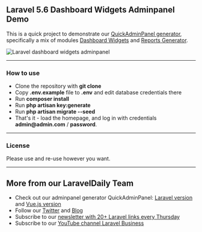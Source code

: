 ## Laravel 5.6 Dashboard Widgets Adminpanel Demo

This is a quick project to demonstrate our [QuickAdminPanel generator](https://quickadminpanel.com), specifically a mix of modules [Dashboard Widgets](http://docs.quickadminpanel.com/Installing_Modules/Custom_Modules/Dashboard_Widgets.html) and [Reports Generator](http://docs.quickadminpanel.com/Installing_Modules/Custom_Modules/Reports_Generator.html).

![Laravel dashboard widgets adminpanel](https://laraveldaily.com/wp-content/uploads/2018/11/dashboard-widgets-demo.png)

---

### How to use

- Clone the repository with __git clone__
- Copy __.env.example__ file to __.env__ and edit database credentials there
- Run __composer install__
- Run __php artisan key:generate__
- Run __php artisan migrate --seed__
- That's it - load the homepage, and log in with credentials __admin@admin.com__ / __password__.

---

### License

Please use and re-use however you want.

---

## More from our LaravelDaily Team

- Check out our adminpanel generator QuickAdminPanel: [Laravel version](https://quickadminpanel.com) and [Vue.js version](https://vue.quickadminpanel.com)
- Follow our [Twitter](https://twitter.com/dailylaravel) and [Blog](http://laraveldaily.com/blog)
- Subscribe to our [newsletter with 20+ Laravel links every Thursday](http://laraveldaily.com/weekly-laravel-newsletter/)
- Subscribe to our [YouTube channel Laravel Business](https://www.youtube.com/channel/UCTuplgOBi6tJIlesIboymGA)
